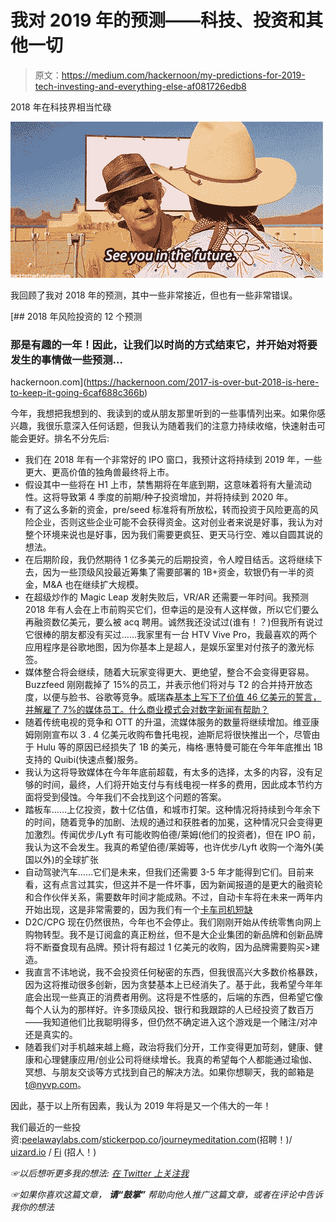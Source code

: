 # 我对 2019 年的预测——科技、投资和其他一切

> 原文：<https://medium.com/hackernoon/my-predictions-for-2019-tech-investing-and-everything-else-af081726edb8>

2018 年在科技界相当忙碌

![](img/df713da42beebaf0238171efbf7730a3.png)

我回顾了我对 2018 年的预测，其中一些非常接近，但也有一些非常错误。

[](https://hackernoon.com/2017-is-over-but-2018-is-here-to-keep-it-going-6caf688c366b) [## 2018 年风险投资的 12 个预测

### 那是有趣的一年！因此，让我们以时尚的方式结束它，并开始对将要发生的事情做一些预测…

hackernoon.com](https://hackernoon.com/2017-is-over-but-2018-is-here-to-keep-it-going-6caf688c366b) 

今年，我想把我想到的、我读到的或从朋友那里听到的一些事情列出来。如果你感兴趣，我很乐意深入任何话题，但我认为随着我们的注意力持续收缩，快速射击可能会更好。排名不分先后:

*   我们在 2018 年有一个非常好的 IPO 窗口，我预计这将持续到 2019 年，一些更大、更高价值的独角兽最终将上市。
*   假设其中一些将在 H1 上市，禁售期将在年底到期，这意味着将有大量流动性。这将导致第 4 季度的前期/种子投资增加，并将持续到 2020 年。
*   有了这么多新的资金，pre/seed 标准将有所放松，转而投资于风险更高的风险企业，否则这些企业可能不会获得资金。这对创业者来说是好事，我认为对整个环境来说也是好事，因为我们需要更疯狂、更天马行空、难以自圆其说的想法。
*   在后期阶段，我仍然期待 1 亿多美元的后期投资，令人瞠目结舌。这将继续下去，因为一些顶级风投最近筹集了需要部署的 1B+资金，软银仍有一半的资金，M&A 也在继续扩大规模。
*   在超级炒作的 Magic Leap 发射失败后，VR/AR 还需要一年时间。我预测 2018 年有人会在上市前购买它们，但幸运的是没有人这样做，所以它们要么再融资数亿美元，要么被 acq 聘用。诚然我还没试过(谁有！？)但我所有说过它很棒的朋友都没有买过……我家里有一台 HTV Vive Pro，我最喜欢的两个应用程序是谷歌地图，因为你基本上是超人，是娱乐室里对付孩子的激光标签。
*   媒体整合将会继续，随着大玩家变得更大、更绝望，整合不会变得更容易。Buzzfeed 刚刚裁掉了 15%的员工，并表示他们将对与 T2 的合并持开放态度，以便与脸书、谷歌等竞争。威瑞森[基本上写下了价值 46 亿美元的誓言，并解雇了 7%的媒体员工。什么商业模式会对数字新闻有帮助？](http://fortune.com/2018/12/11/verizon-is-basically-writing-off-oath/)
*   随着传统电视的竞争和 OTT 的升温，流媒体服务的数量将继续增加。维亚康姆刚刚宣布以 3 . 4 亿美元收购布鲁托电视，迪斯尼将很快推出一个，尽管由于 Hulu 等的原因已经损失了 1B 的美元，梅格·惠特曼可能在今年年底推出 1B 支持的 Quibi(快速点餐)服务。
*   我认为这将导致媒体在今年年底前超载，有太多的选择，太多的内容，没有足够的时间，最终，人们将开始支付与有线电视一样多的费用，因此成本节约方面将受到侵蚀。今年我们不会找到这个问题的答案。
*   踏板车……上亿投资，数十亿估值，和城市打架。这种情况将持续到今年余下的时间，随着竞争的加剧、法规的通过和获胜者的加冕，这种情况只会变得更加激烈。传闻优步/Lyft 有可能收购伯德/莱姆(他们的投资者)，但在 IPO 前，我认为这不会发生。我真的希望伯德/莱姆等，也许优步/Lyft 收购一个海外(美国以外)的全球扩张
*   自动驾驶汽车……它们是未来，但我们还需要 3-5 年才能得到它们。目前来看，这有点言过其实，但这并不是一件坏事，因为新闻报道的是更大的融资轮和合作伙伴关系，需要数年时间才能成熟。不过，自动卡车将在未来一两年内开始出现，这是非常需要的，因为我们有一个[卡车司机短缺](https://www.freightwaves.com/news/driver-shortage-ata-estimates)
*   D2C/CPG 现在仍然很热，今年也不会停止。我们刚刚开始从传统零售向网上购物转型。我不是订阅盒的真正粉丝，但不是大企业集团的新品牌和创新品牌将不断蚕食现有品牌。预计将有超过 1 亿美元的收购，因为品牌需要购买>建造。
*   我直言不讳地说，我不会投资任何秘密的东西，但我很高兴大多数价格暴跌，因为这将推动很多创新，因为贪婪基本上已经消失了。基于此，我希望今年年底会出现一些真正的消费者用例。这将是不性感的，后端的东西，但希望它像每个人认为的那样好。许多顶级风投、银行和我跟踪的人已经投资了数百万——我知道他们比我聪明得多，但仍然不确定进入这个游戏是一个赌注/对冲还是真实的。
*   随着我们对手机越来越上瘾，政治将我们分开，工作变得更加苛刻，健康、健康和心理健康应用/创业公司将继续增长。我真的希望每个人都能通过瑜伽、冥想、与朋友交谈等方式找到自己的解决方法。如果你想聊天，我的邮箱是 t@nyvp.com。

因此，基于以上所有因素，我认为 2019 年将是又一个伟大的一年！

我们最近的一些投资:[peelawaylabs.com](https://peelawaylabs.com)/[stickerpop.co](https://stickerpop.co/)/[journeymeditation.com](http://www.journeymeditation.com/)(招聘！)/ [uizard.io](https://uizard.io) / [Fi](https://angel.co/tryfi/jobs) (招人！)

*☞以后想听更多我的想法:* [*在 Twitter 上关注我*](https://twitter.com/Trace_Cohen)

*☞如果你喜欢这篇文章，* ***请“鼓掌”*** *帮助向他人推广这篇文章，或者在评论中告诉我你的想法*